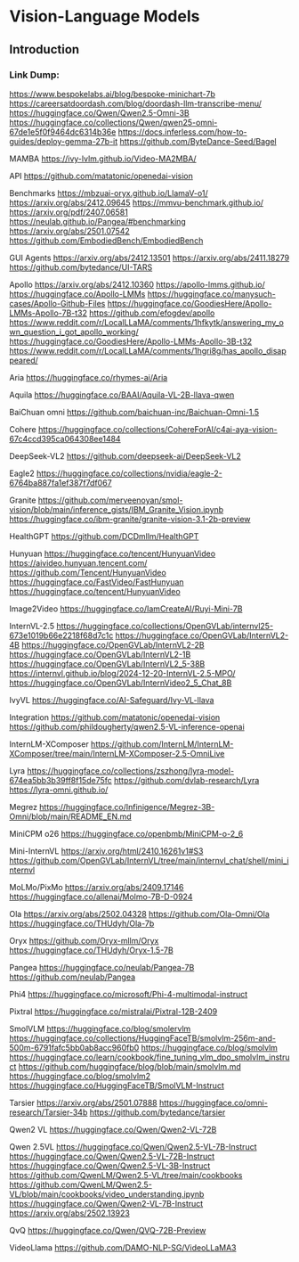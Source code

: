 # Vision-Language Models

## Introduction


### Link Dump:
https://www.bespokelabs.ai/blog/bespoke-minichart-7b
https://careersatdoordash.com/blog/doordash-llm-transcribe-menu/
https://huggingface.co/Qwen/Qwen2.5-Omni-3B
https://huggingface.co/collections/Qwen/qwen25-omni-67de1e5f0f9464dc6314b36e
https://docs.inferless.com/how-to-guides/deploy-gemma-27b-it
https://github.com/ByteDance-Seed/Bagel


MAMBA
    https://ivy-lvlm.github.io/Video-MA2MBA/

API
    https://github.com/matatonic/openedai-vision


Benchmarks
    https://mbzuai-oryx.github.io/LlamaV-o1/
    https://arxiv.org/abs/2412.09645
    https://mmvu-benchmark.github.io/
    https://arxiv.org/pdf/2407.06581
    https://neulab.github.io/Pangea/#benchmarking
    https://arxiv.org/abs/2501.07542
    https://github.com/EmbodiedBench/EmbodiedBench

GUI Agents
    https://arxiv.org/abs/2412.13501
    https://arxiv.org/abs/2411.18279
    https://github.com/bytedance/UI-TARS

Apollo
    https://arxiv.org/abs/2412.10360
    https://apollo-lmms.github.io/
    https://huggingface.co/Apollo-LMMs
    https://huggingface.co/manysuch-cases/Apollo-Github-Files
    https://huggingface.co/GoodiesHere/Apollo-LMMs-Apollo-7B-t32
    https://github.com/efogdev/apollo
    https://www.reddit.com/r/LocalLLaMA/comments/1hfkytk/answering_my_own_question_i_got_apollo_working/
    https://huggingface.co/GoodiesHere/Apollo-LMMs-Apollo-3B-t32
    https://www.reddit.com/r/LocalLLaMA/comments/1hgri8g/has_apollo_disappeared/



Aria
    https://huggingface.co/rhymes-ai/Aria


Aquila
    https://huggingface.co/BAAI/Aquila-VL-2B-llava-qwen


BaiChuan omni
    https://github.com/baichuan-inc/Baichuan-Omni-1.5

Cohere
    https://huggingface.co/collections/CohereForAI/c4ai-aya-vision-67c4ccd395ca064308ee1484

DeepSeek-VL2
    https://github.com/deepseek-ai/DeepSeek-VL2


Eagle2
    https://huggingface.co/collections/nvidia/eagle-2-6764ba887fa1ef387f7df067



Granite
    https://github.com/merveenoyan/smol-vision/blob/main/inference_gists/IBM_Granite_Vision.ipynb
    https://huggingface.co/ibm-granite/granite-vision-3.1-2b-preview

HealthGPT
    https://github.com/DCDmllm/HealthGPT



Hunyuan
    https://huggingface.co/tencent/HunyuanVideo
    https://aivideo.hunyuan.tencent.com/
    https://github.com/Tencent/HunyuanVideo
    https://huggingface.co/FastVideo/FastHunyuan
    https://huggingface.co/tencent/HunyuanVideo


Image2Video
    https://huggingface.co/IamCreateAI/Ruyi-Mini-7B

InternVL-2.5
    https://huggingface.co/collections/OpenGVLab/internvl25-673e1019b66e2218f68d7c1c
    https://huggingface.co/OpenGVLab/InternVL2-4B
    https://huggingface.co/OpenGVLab/InternVL2-2B
    https://huggingface.co/OpenGVLab/InternVL2-1B
    https://huggingface.co/OpenGVLab/InternVL2_5-38B
    https://internvl.github.io/blog/2024-12-20-InternVL-2.5-MPO/
    https://huggingface.co/OpenGVLab/InternVideo2_5_Chat_8B

IvyVL
    https://huggingface.co/AI-Safeguard/Ivy-VL-llava

Integration
    https://github.com/matatonic/openedai-vision
    https://github.com/phildougherty/qwen2.5-VL-inference-openai

InternLM-XComposer
    https://github.com/InternLM/InternLM-XComposer/tree/main/InternLM-XComposer-2.5-OmniLive


Lyra
    https://huggingface.co/collections/zszhong/lyra-model-674ea5bb3b39ff8f15de75fc
    https://github.com/dvlab-research/Lyra
    https://lyra-omni.github.io/


Megrez
    https://huggingface.co/Infinigence/Megrez-3B-Omni/blob/main/README_EN.md


MiniCPM o26
    https://huggingface.co/openbmb/MiniCPM-o-2_6


Mini-InternVL
    https://arxiv.org/html/2410.16261v1#S3
    https://github.com/OpenGVLab/InternVL/tree/main/internvl_chat/shell/mini_internvl


MoLMo/PixMo
    https://arxiv.org/abs/2409.17146
    https://huggingface.co/allenai/Molmo-7B-D-0924

Ola 
    https://arxiv.org/abs/2502.04328
    https://github.com/Ola-Omni/Ola
    https://huggingface.co/THUdyh/Ola-7b

Oryx
    https://github.com/Oryx-mllm/Oryx
    https://huggingface.co/THUdyh/Oryx-1.5-7B


Pangea
    https://huggingface.co/neulab/Pangea-7B
    https://github.com/neulab/Pangea

Phi4
    https://huggingface.co/microsoft/Phi-4-multimodal-instruct

Pixtral
    https://huggingface.co/mistralai/Pixtral-12B-2409




SmolVLM
    https://huggingface.co/blog/smolervlm
    https://huggingface.co/collections/HuggingFaceTB/smolvlm-256m-and-500m-6791fafc5bb0ab8acc960fb0
    https://huggingface.co/blog/smolvlm
    https://huggingface.co/learn/cookbook/fine_tuning_vlm_dpo_smolvlm_instruct
    https://github.com/huggingface/blog/blob/main/smolvlm.md
    https://huggingface.co/blog/smolvlm2
    https://huggingface.co/HuggingFaceTB/SmolVLM-Instruct




Tarsier
    https://arxiv.org/abs/2501.07888
    https://huggingface.co/omni-research/Tarsier-34b
    https://github.com/bytedance/tarsier

Qwen2 VL
    https://huggingface.co/Qwen/Qwen2-VL-72B

Qwen 2.5VL
    https://huggingface.co/Qwen/Qwen2.5-VL-7B-Instruct
    https://huggingface.co/Qwen/Qwen2.5-VL-72B-Instruct
    https://huggingface.co/Qwen/Qwen2.5-VL-3B-Instruct
    https://github.com/QwenLM/Qwen2.5-VL/tree/main/cookbooks
    https://github.com/QwenLM/Qwen2.5-VL/blob/main/cookbooks/video_understanding.ipynb
    https://huggingface.co/Qwen/Qwen2-VL-7B-Instruct
    https://arxiv.org/abs/2502.13923

QvQ
    https://huggingface.co/Qwen/QVQ-72B-Preview


VideoLlama
    https://github.com/DAMO-NLP-SG/VideoLLaMA3